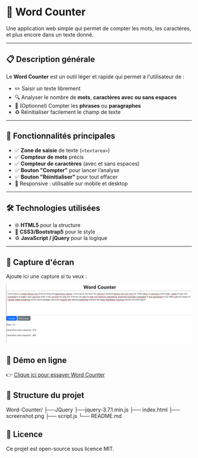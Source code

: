 # 📝 Word Counter

Une application web simple qui permet de compter les mots, les caractères, et plus encore dans un texte donné.

---

## 📋 Description générale

Le **Word Counter** est un outil léger et rapide qui permet à l'utilisateur de :
- ✏️ Saisir un texte librement
- 🔍 Analyser le nombre de **mots**, **caractères avec ou sans espaces**
- 🧮 (Optionnel) Compter les **phrases** ou **paragraphes**
- ♻️ Réinitialiser facilement le champ de texte

---

## 🚀 Fonctionnalités principales

- ✅ **Zone de saisie** de texte (`<textarea>`)
- ✅ **Compteur de mots** précis
- ✅ **Compteur de caractères** (avec et sans espaces)
- ✅ **Bouton "Compter"** pour lancer l’analyse
- ✅ **Bouton "Réinitialiser"** pour tout effacer
- 📱 Responsive : utilisable sur mobile et desktop

---

## 🛠️ Technologies utilisées

- 🌐 **HTML5** pour la structure
- 🎨 **CSS3/Bootstrap5** pour le style
- ⚙️ **JavaScript / jQuery** pour la logique

---

## 📸 Capture d'écran 

Ajoute ici une capture si tu veux :


![Aperçu de Word Counter](./screenshot.png)

## 🔗 Démo en ligne

👉 [Clique ici pour essayer Word Counter](https://abdelwaheb-net.github.io/Word-Counter/)



## 📁 Structure du projet

Word-Counter/
├──JQuery
    ├──jquery-3.7.1.min.js
├── index.html
├── screenshot.png
├── script.js
└── README.md

## 📄 Licence

Ce projet est open-source sous licence MIT.
